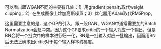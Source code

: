 可以看出跟WGAN不同的主要有几处：1）用gradient penalty取代weight clipping；2）在生成图像上增加高斯噪声；3）优化器用Adam取代RMSProp。

这里需要注意的是，这个GP的引入，跟一般GAN、WGAN中通常需要加的Batch Normalization会起冲突。因为这个GP要求critic的一个输入对应一个输出，但是BN会将一个批次中的样本进行归一化，BN是一批输入对应一批输出，因而用BN后无法正确求出critic对于每个输入样本的梯度。
